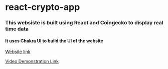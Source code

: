 # react-crypto-app
### This websiste is built using React and Coingecko to display real time data

#### It uses Chakra UI to build the UI of the website

[Website link](https://effervescent-tanuki-853aaa.netlify.app/)

[Video Demonstration Link](https://youtu.be/rvtJBNYHEXU)

